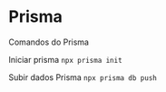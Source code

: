 # Prisma
Comandos do Prisma

Iniciar prisma
`npx prisma init`

Subir dados Prisma
`npx prisma db push`

    